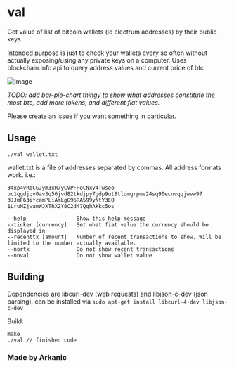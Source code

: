 # val
Get value of list of bitcoin wallets (ie electrum addresses) by their public keys

Intended purpose is just to check your wallets every so often without actually exposing/using any private keys on a computer. Uses blockchain.info api to query address values and current price of btc

![image](https://user-images.githubusercontent.com/50847107/213012995-04d6a601-5bbd-4375-89f2-b2fe3e551c41.png)

*TODO: add bar-pie-chart thingy to show what addresses constitute the most btc, add more tokens, and different fiat values.*

Please create an issue if you want something in particular.

## Usage

`./val wallet.txt`

wallet.txt is a file of addresses separated by commas. All address formats work. i.e.:

```
34xp4vRoCGJym3xR7yCVPFHoCNxv4Twseo
bc1qgdjqv0av3q56jvd82tkdjpy7gdp9ut8tlqmgrpmv24sq90ecnvqqjwvw97
3JJmF63ifcamPLiAmLgG96RA599yNtY3EQ
1LruNZjwamWJXThX2Y8C2d47QqhAkkc5os
```

```
--help                Show this help message
--ticker [currency]   Set what fiat value the currency should be displayed in
--recenttx [amount]   Number of recent transactions to show. Will be limited to the number actually available.
--nortx               Do not show recent transactions
--noval               Do not show wallet value
```

## Building
Dependencies are libcurl-dev (web requests) and libjson-c-dev (json parsing), can be installed via `sudo apt-get install libcurl-4-dev libjson-c-dev`

Build:

```
make
./val // finished code
```


### Made by Arkanic
